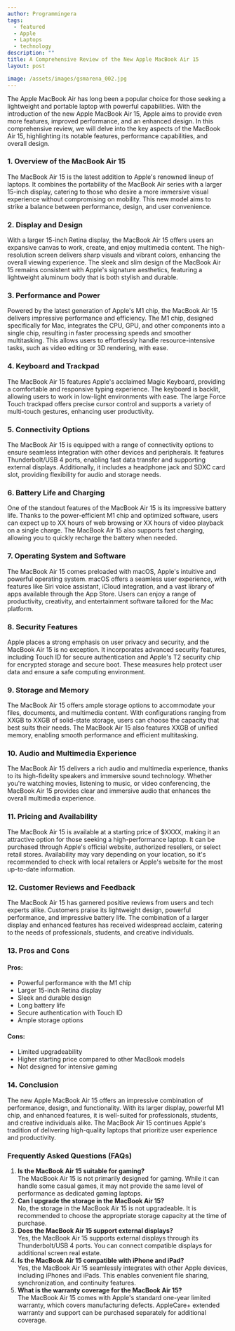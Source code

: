 ```yaml
---
author: Programmingera
tags:
  - featured
  - Apple
  - Laptops
  - technology
description: ""
title: A Comprehensive Review of the New Apple MacBook Air 15
layout: post

image: /assets/images/gsmarena_002.jpg
---
```


The Apple MacBook Air has long been a popular choice for those seeking a lightweight and portable laptop with powerful capabilities. With the introduction of the new Apple MacBook Air 15, Apple aims to provide even more features, improved performance, and an enhanced design. In this comprehensive review, we will delve into the key aspects of the MacBook Air 15, highlighting its notable features, performance capabilities, and overall design.

### 1\. Overview of the MacBook Air 15

The MacBook Air 15 is the latest addition to Apple's renowned lineup of laptops. It combines the portability of the MacBook Air series with a larger 15-inch display, catering to those who desire a more immersive visual experience without compromising on mobility. This new model aims to strike a balance between performance, design, and user convenience.

### 2\. Display and Design

With a larger 15-inch Retina display, the MacBook Air 15 offers users an expansive canvas to work, create, and enjoy multimedia content. The high-resolution screen delivers sharp visuals and vibrant colors, enhancing the overall viewing experience. The sleek and slim design of the MacBook Air 15 remains consistent with Apple's signature aesthetics, featuring a lightweight aluminum body that is both stylish and durable.

### 3\. Performance and Power

Powered by the latest generation of Apple's M1 chip, the MacBook Air 15 delivers impressive performance and efficiency. The M1 chip, designed specifically for Mac, integrates the CPU, GPU, and other components into a single chip, resulting in faster processing speeds and smoother multitasking. This allows users to effortlessly handle resource-intensive tasks, such as video editing or 3D rendering, with ease.

### 4\. Keyboard and Trackpad

The MacBook Air 15 features Apple's acclaimed Magic Keyboard, providing a comfortable and responsive typing experience. The keyboard is backlit, allowing users to work in low-light environments with ease. The large Force Touch trackpad offers precise cursor control and supports a variety of multi-touch gestures, enhancing user productivity.

### 5\. Connectivity Options

The MacBook Air 15 is equipped with a range of connectivity options to ensure seamless integration with other devices and peripherals. It features Thunderbolt/USB 4 ports, enabling fast data transfer and supporting external displays. Additionally, it includes a headphone jack and SDXC card slot, providing flexibility for audio and storage needs.

### 6\. Battery Life and Charging

One of the standout features of the MacBook Air 15 is its impressive battery life. Thanks to the power-efficient M1 chip and optimized software, users can expect up to XX hours of web browsing or XX hours of video playback on a single charge. The MacBook Air 15 also supports fast charging, allowing you to quickly recharge the battery when needed.

### 7\. Operating System and Software

The MacBook Air 15 comes preloaded with macOS, Apple's intuitive and powerful operating system. macOS offers a seamless user experience, with features like Siri voice assistant, iCloud integration, and a vast library of apps available through the App Store. Users can enjoy a range of productivity, creativity, and entertainment software tailored for the Mac platform.

### 8\. Security Features

Apple places a strong emphasis on user privacy and security, and the MacBook Air 15 is no exception. It incorporates advanced security features, including Touch ID for secure authentication and Apple's T2 security chip for encrypted storage and secure boot. These measures help protect user data and ensure a safe computing environment.

### 9\. Storage and Memory

The MacBook Air 15 offers ample storage options to accommodate your files, documents, and multimedia content. With configurations ranging from XXGB to XXGB of solid-state storage, users can choose the capacity that best suits their needs. The MacBook Air 15 also features XXGB of unified memory, enabling smooth performance and efficient multitasking.

### 10\. Audio and Multimedia Experience

The MacBook Air 15 delivers a rich audio and multimedia experience, thanks to its high-fidelity speakers and immersive sound technology. Whether you're watching movies, listening to music, or video conferencing, the MacBook Air 15 provides clear and immersive audio that enhances the overall multimedia experience.

### 11\. Pricing and Availability

The MacBook Air 15 is available at a starting price of $XXXX, making it an attractive option for those seeking a high-performance laptop. It can be purchased through Apple's official website, authorized resellers, or select retail stores. Availability may vary depending on your location, so it's recommended to check with local retailers or Apple's website for the most up-to-date information.

### 12\. Customer Reviews and Feedback

The MacBook Air 15 has garnered positive reviews from users and tech experts alike. Customers praise its lightweight design, powerful performance, and impressive battery life. The combination of a larger display and enhanced features has received widespread acclaim, catering to the needs of professionals, students, and creative individuals.

### 13\. Pros and Cons

#### Pros:

- Powerful performance with the M1 chip
- Larger 15-inch Retina display
- Sleek and durable design
- Long battery life
- Secure authentication with Touch ID
- Ample storage options

#### Cons:

- Limited upgradeability
- Higher starting price compared to other MacBook models
- Not designed for intensive gaming

### 14\. Conclusion

The new Apple MacBook Air 15 offers an impressive combination of performance, design, and functionality. With its larger display, powerful M1 chip, and enhanced features, it is well-suited for professionals, students, and creative individuals alike. The MacBook Air 15 continues Apple's tradition of delivering high-quality laptops that prioritize user experience and productivity.

### Frequently Asked Questions (FAQs)

1.  **Is the MacBook Air 15 suitable for gaming?**  
    The MacBook Air 15 is not primarily designed for gaming. While it can handle some casual games, it may not provide the same level of performance as dedicated gaming laptops.
2.  **Can I upgrade the storage in the MacBook Air 15?**  
    No, the storage in the MacBook Air 15 is not upgradeable. It is recommended to choose the appropriate storage capacity at the time of purchase.
3.  **Does the MacBook Air 15 support external displays?**  
    Yes, the MacBook Air 15 supports external displays through its Thunderbolt/USB 4 ports. You can connect compatible displays for additional screen real estate.
4.  **Is the MacBook Air 15 compatible with iPhone and iPad?**  
    Yes, the MacBook Air 15 seamlessly integrates with other Apple devices, including iPhones and iPads. This enables convenient file sharing, synchronization, and continuity features.
5.  **What is the warranty coverage for the MacBook Air 15?**  
    The MacBook Air 15 comes with Apple's standard one-year limited warranty, which covers manufacturing defects. AppleCare+ extended warranty and support can be purchased separately for additional coverage.
